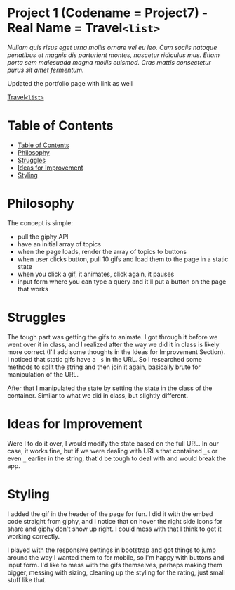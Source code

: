 # Project 1 (Codename = Project7) - Real Name = Travel`<list>`
*Nullam quis risus eget urna mollis ornare vel eu leo. Cum sociis natoque penatibus et magnis dis parturient montes, nascetur ridiculus mus. Etiam porta sem malesuada magna mollis euismod. Cras mattis consectetur purus sit amet fermentum.*

Updated the portfolio page with link as well


[Travel`<list>`][1]


[1]: https://stetsonramey.github.io/Project-7/

Table of Contents
=================
<!--ts-->
  * [Table of Contents](#table-of-contents)
  * [Philosophy](#philosophy)
  * [Struggles](#struggles)
  * [Ideas for Improvement](#ideas-for-improvement)
  * [Styling](#styling)
<!--te-->

  Philosophy
  ==========
  The concept is simple:
  * pull the giphy API
  * have an initial array of topics
  * when the page loads, render the array of topics to buttons
  * when user clicks button, pull 10 gifs and load them to the page in a static state
  * when you click a gif, it animates, click again, it pauses
  * input form where you can type a query and it'll put a button on the page that works

  Struggles
  =========
  The tough part was getting the gifs to animate.  I got through it before we went over it in class, and I realized after the way we did it in class is likely more correct (I'll add some thoughts in the Ideas for Improvement Section).  I noticed that static gifs have a `_s` in the URL.  So I researched some methods to split the string and then join it again, basically brute for manipulation of the URL.  

  After that I manipulated the state by setting the state in the class of the container.  Similar to what we did in class, but slightly different.

  Ideas for Improvement
  =====================
  Were I to do it over, I would modify the state based on the full URL.  In our case, it works fine, but if we were dealing with URLs that contained `_s` or even `_` earlier in the string, that'd be tough to deal with and would break the app.

  Styling
  =======
  I added the gif in the header of the page for fun.  I did it with the embed code straight from giphy, and I notice that on hover the right side icons for share and giphy don't show up right.  I could mess with that I think to get it working correctly.

  I played with the responsive settings in bootstrap and got things to jump around the way I wanted them to for mobile, so I'm happy with buttons and input form.  I'd like to mess with the gifs themselves, perhaps making them bigger, messing with sizing, cleaning up the styling for the rating, just small stuff like that.
